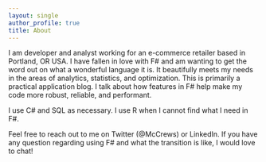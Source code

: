 ```yaml
---
layout: single
author_profile: true
title: About
---
```


I am developer and analyst working for an e-commerce retailer based in Portland, OR USA. I have fallen in love with F# and am wanting to get the word out on what a wonderful language it is. It beautifully meets my needs in the areas of analytics, statistics, and optimization. This is primarily a practical application blog. I talk about how features in F# help make my code more robust, reliable, and performant.

I use C# and SQL as necessary. I use R when I cannot find what I need in F#.

Feel free to reach out to me on Twitter (@McCrews) or LinkedIn. If you have any question regarding using F# and what the transition is like, I would love to chat!